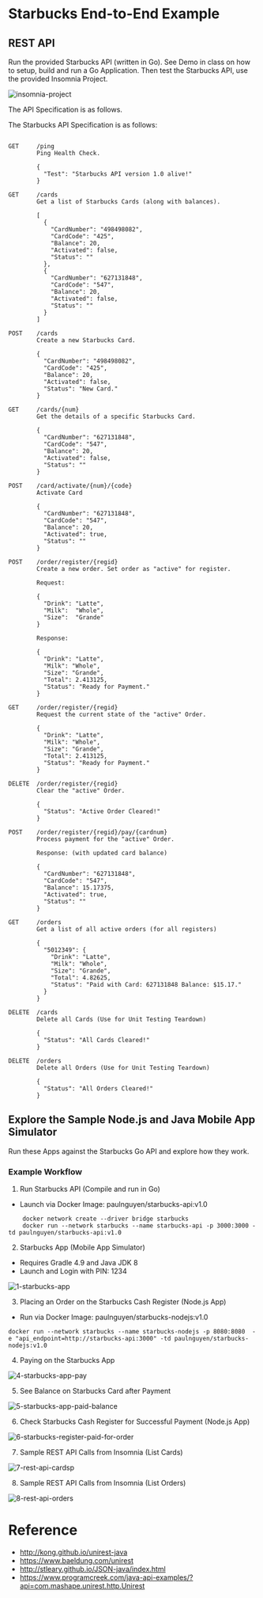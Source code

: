 # Starbucks End-to-End Example


## REST API 

Run the provided Starbucks API (written in Go).  See Demo in class on how to setup, build and run a Go Application.  Then test the Starbucks API, use the provided Insomnia Project.

![insomnia-project](images/insomnia-project.png)

The API Specification is as follows. 

The Starbucks API Specification is as follows:

```

GET 	/ping
		Ping Health Check.

		{
		  "Test": "Starbucks API version 1.0 alive!"
		}		

GET 	/cards 
		Get a list of Starbucks Cards (along with balances).

		[
		  {
		    "CardNumber": "498498082",
		    "CardCode": "425",
		    "Balance": 20,
		    "Activated": false,
		    "Status": ""
		  },
		  {
		    "CardNumber": "627131848",
		    "CardCode": "547",
		    "Balance": 20,
		    "Activated": false,
		    "Status": ""
		  }
		]		

POST 	/cards
		Create a new Starbucks Card.

		{
		  "CardNumber": "498498082",
		  "CardCode": "425",
		  "Balance": 20,
		  "Activated": false,
		  "Status": "New Card."
		}

GET 	/cards/{num}
		Get the details of a specific Starbucks Card.

		{
		  "CardNumber": "627131848",
		  "CardCode": "547",
		  "Balance": 20,
		  "Activated": false,
		  "Status": ""
		}		

POST 	/card/activate/{num}/{code}
		Activate Card 

		{
		  "CardNumber": "627131848",
		  "CardCode": "547",
		  "Balance": 20,
		  "Activated": true,
		  "Status": ""
		}

POST    /order/register/{regid}
        Create a new order. Set order as "active" for register.

        Request:

	    {
	      "Drink": "Latte",
	      "Milk":  "Whole",
	      "Size":  "Grande"
	    }         

	    Response:

		{
		  "Drink": "Latte",
		  "Milk": "Whole",
		  "Size": "Grande",
		  "Total": 2.413125,
		  "Status": "Ready for Payment."
		}	    

GET     /order/register/{regid}
        Request the current state of the "active" Order.

		{
		  "Drink": "Latte",
		  "Milk": "Whole",
		  "Size": "Grande",
		  "Total": 2.413125,
		  "Status": "Ready for Payment."
		}

DELETE  /order/register/{regid}
        Clear the "active" Order.

		{
		  "Status": "Active Order Cleared!"
		}

POST    /order/register/{regid}/pay/{cardnum}
        Process payment for the "active" Order. 

        Response: (with updated card balance)

		{
		  "CardNumber": "627131848",
		  "CardCode": "547",
		  "Balance": 15.17375,
		  "Activated": true,
		  "Status": ""
		}

GET     /orders
        Get a list of all active orders (for all registers)

		{
		  "5012349": {
		    "Drink": "Latte",
		    "Milk": "Whole",
		    "Size": "Grande",
		    "Total": 4.82625,
		    "Status": "Paid with Card: 627131848 Balance: $15.17."
		  }
		}

DELETE 	/cards
		Delete all Cards (Use for Unit Testing Teardown)

		{
		  "Status": "All Cards Cleared!"
		}

DELETE 	/orders
		Delete all Orders (Use for Unit Testing Teardown)

		{
		  "Status": "All Orders Cleared!"
		}
```

## Explore the Sample Node.js and Java Mobile App Simulator

Run these Apps against the Starbucks Go API and explore how they work.


### Example Workflow

1. Run Starbucks API (Compile and run in Go)

* Launch via Docker Image:  paulnguyen/starbucks-api:v1.0

```
	docker network create --driver bridge starbucks
	docker run --network starbucks --name starbucks-api -p 3000:3000 -td paulnguyen/starbucks-api:v1.0
```

2. Starbucks App (Mobile App Simulator)

* Requires Gradle 4.9 and Java JDK 8
* Launch and Login with PIN: 1234 

![1-starbucks-app](images/1-starbucks-app.png)

3. Placing an Order on the Starbucks Cash Register (Node.js App)

* Run via Docker Image: paulnguyen/starbucks-nodejs:v1.0

```
docker run --network starbucks --name starbucks-nodejs -p 8080:8080  -e "api_endpoint=http://starbucks-api:3000" -td paulnguyen/starbucks-nodejs:v1.0
```

4. Paying on the Starbucks App

![4-starbucks-app-pay](images/4-starbucks-app-pay.png)

5. See Balance on Starbucks Card after Payment

![5-starbucks-app-paid-balance](images/5-starbucks-app-paid-balance.png)

6. Check Starbucks Cash Register for Successful Payment (Node.js App)

![6-starbucks-register-paid-for-order](images/6-starbucks-register-paid-for-order.png)

7. Sample REST API Calls from Insomnia (List Cards)

![7-rest-api-cardsp](images/7-rest-api-cards.png)

8. Sample REST API Calls from Insomnia (List Orders)

![8-rest-api-orders](images/8-rest-api-orders.png)



# Reference

* http://kong.github.io/unirest-java
* https://www.baeldung.com/unirest
* http://stleary.github.io/JSON-java/index.html
* https://www.programcreek.com/java-api-examples/?api=com.mashape.unirest.http.Unirest








